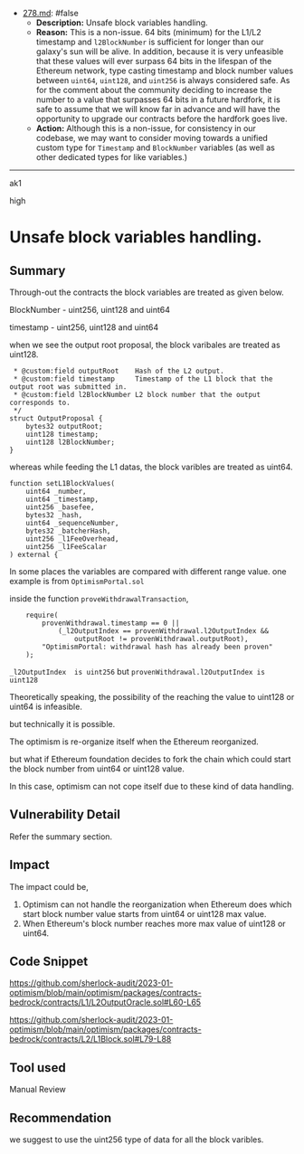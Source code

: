 
- [278.md](0-system-findings/1-processed/1-false-but-actionable/278.md): #false
  - **Description:** Unsafe block variables handling.
  - **Reason:** This is a non-issue. 64 bits (minimum) for the L1/L2 timestamp and `l2BlockNumber` is sufficient for longer than our galaxy's sun will be alive. In addition, because it is very unfeasible that these values will ever surpass 64 bits in the lifespan of the Ethereum network, type casting timestamp and block number values between `uint64`, `uint128`, and `uint256` is always considered safe. As for the comment about the community deciding to increase the number to a value that surpasses 64 bits in a future hardfork, it is safe to assume that we will know far in advance and will have the opportunity to upgrade our contracts before the hardfork goes live.
  - **Action:** Although this is a non-issue, for consistency in our codebase, we may want to consider moving towards a unified custom type for `Timestamp` and `BlockNumber` variables (as well as other dedicated types for like variables.)

---

ak1

high

# Unsafe block variables handling.

## Summary

Through-out the contracts the block variables are treated as given below.

BlockNumber - uint256, uint128 and uint64

timestamp - uint256, uint128 and uint64

when we see the output root proposal, the block varibales are treated as uint128.

     * @custom:field outputRoot    Hash of the L2 output.
     * @custom:field timestamp     Timestamp of the L1 block that the output root was submitted in.
     * @custom:field l2BlockNumber L2 block number that the output corresponds to.
     */
    struct OutputProposal {
        bytes32 outputRoot;
        uint128 timestamp;
        uint128 l2BlockNumber;
    }

whereas while feeding the L1 datas, the block varibles are treated as uint64.

    function setL1BlockValues(
        uint64 _number,
        uint64 _timestamp,
        uint256 _basefee,
        bytes32 _hash,
        uint64 _sequenceNumber,
        bytes32 _batcherHash,
        uint256 _l1FeeOverhead,
        uint256 _l1FeeScalar
    ) external {

In some places the variables are compared with different range value.  one example is from `OptimismPortal.sol`

inside the function `proveWithdrawalTransaction`,

        require(
            provenWithdrawal.timestamp == 0 ||
                (_l2OutputIndex == provenWithdrawal.l2OutputIndex &&
                    outputRoot != provenWithdrawal.outputRoot),
            "OptimismPortal: withdrawal hash has already been proven"
        );

`_l2OutputIndex  is uint256` but `provenWithdrawal.l2OutputIndex is uint128`

Theoretically speaking, the possibility  of the reaching the value to uint128 or uint64 is infeasible.

but technically it is possible. 

The optimism is re-organize itself when the Ethereum reorganized.

but what if Ethereum foundation decides to fork the chain which could start the block number from uint64  or uint128 value.

In this case, optimism can not cope itself due to these kind of data handling.

## Vulnerability Detail

Refer the summary section.

## Impact

The impact could be,

1. Optimism can not handle the reorganization when Ethereum does which start block number value starts from uint64 or uint128 max value.
2. When Ethereum's block number reaches more max value of uint128 or uint64.

## Code Snippet

https://github.com/sherlock-audit/2023-01-optimism/blob/main/optimism/packages/contracts-bedrock/contracts/L1/L2OutputOracle.sol#L60-L65

https://github.com/sherlock-audit/2023-01-optimism/blob/main/optimism/packages/contracts-bedrock/contracts/L2/L1Block.sol#L79-L88

## Tool used

Manual Review

## Recommendation

we  suggest to use the uint256 type of data for all the block varibles.
